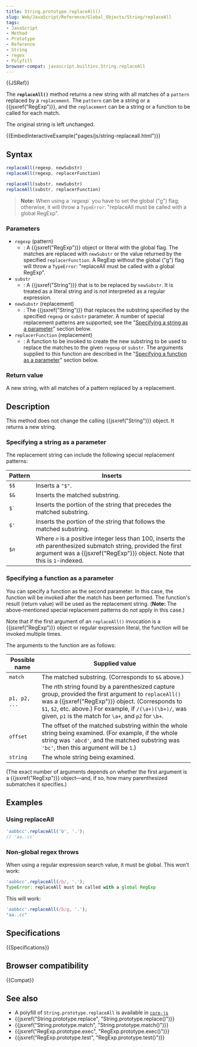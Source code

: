 ```yaml
---
title: String.prototype.replaceAll()
slug: Web/JavaScript/Reference/Global_Objects/String/replaceAll
tags:
- JavaScript
- Method
- Prototype
- Reference
- String
- regex
- Polyfill
browser-compat: javascript.builtins.String.replaceAll
---
```

{{JSRef}}

The **`replaceAll()`** method returns a new string with all matches of a
`pattern` replaced by a `replacement`. The `pattern` can be a string or a
{{jsxref("RegExp")}}, and the `replacement` can be a string or a
function to be called for each match.

The original string is left unchanged.

{{EmbedInteractiveExample("pages/js/string-replaceall.html")}}

## Syntax

```js
replaceAll(regexp, newSubstr)
replaceAll(regexp, replacerFunction)

replaceAll(substr, newSubstr)
replaceAll(substr, replacerFunction)
```

> **Note:** When using a \`<var>regexp</var>\` you have to set the global ("g")
> flag; otherwise, it will throw a `TypeError`: "replaceAll must be called with
> a global RegExp".

### Parameters

- `regexp` (pattern)
  - : A {{jsxref("RegExp")}} object or literal with the global flag. The
    matches are replaced with `newSubstr` or the value returned by the specified
    `replacerFunction`. A RegExp without the global ("g") flag will throw a
    `TypeError`: "replaceAll must be called with a global RegExp".
- `substr`
  - : A {{jsxref("String")}} that is to be replaced by `newSubstr`. It
    is treated as a literal string and is _not_ interpreted as a regular
    expression.
- `newSubstr` (replacement)
  - : The {{jsxref("String")}} that replaces the substring specified by
    the specified `regexp` or `substr` parameter. A number of special
    replacement patterns are supported; see the
    "[Specifying a string as a parameter](#Specifying_a_string_as_a_parameter)"
    section below.
- `replacerFunction` (replacement)
  - : A function to be invoked to create the new substring to be used to replace
    the matches to the given `regexp` or `substr`. The arguments supplied to
    this function are described in the
    "[Specifying a function as a parameter](#Specifying_a_function_as_a_parameter)"
    section below.

### Return value

A new string, with all matches of a pattern replaced by a replacement.

## Description

This method does not change the calling {{jsxref("String")}} object. It
returns a new string.

### Specifying a string as a parameter

The replacement string can include the following special replacement patterns:

<table class="standard-table"><thead><tr><th class="header" scope="col">Pattern</th><th class="header" scope="col">Inserts</th></tr></thead><tbody><tr><td><code>$$</code></td><td>Inserts a <code>"$"</code>.</td></tr><tr><td><code>$&#x26;</code></td><td>Inserts the matched substring.</td></tr><tr><td><code>$`</code></td><td>Inserts the portion of the string that precedes the matched substring.</td></tr><tr><td><code>$'</code></td><td>Inserts the portion of the string that follows the matched substring.</td></tr><tr><td><code>$<var>n</var></code></td><td>Where <code><var>n</var></code> is a positive integer less than 100, inserts the
<code><var>n</var></code>th parenthesized submatch string, provided the first
argument was a {{jsxref("RegExp")}} object. Note that this is
<code>1</code>-indexed.</td></tr></tbody></table>

### Specifying a function as a parameter

You can specify a function as the second parameter. In this case, the function
will be invoked after the match has been performed. The function's result
(return value) will be used as the replacement string. (**Note:** The
above-mentioned special replacement patterns do _not_ apply in this case.)

Note that if the first argument of an `replaceAll()` invocation is a
{{jsxref("RegExp")}} object or regular expression literal, the function
will be invoked multiple times.

The arguments to the function are as follows:

<table class="standard-table"><thead><tr><th class="header" scope="col">Possible name</th><th class="header" scope="col">Supplied value</th></tr></thead><tbody><tr><td><code>match</code></td><td>The matched substring. (Corresponds to <code>$&#x26;</code> above.)</td></tr><tr><td><code>p1, p2, ...</code></td><td>The <var>n</var>th string found by a parenthesized capture group, provided the
first argument to <code>replaceAll()</code> was a {{jsxref("RegExp")}} object.
(Corresponds to <code>$1</code>, <code>$2</code>, etc. above.) For example,
if <code>/(\a+)(\b+)/</code>, was given, <code>p1</code> is the match for
<code>\a+</code>, and <code>p2</code> for <code>\b+</code>.</td></tr><tr><td><code>offset</code></td><td>The offset of the matched substring within the whole string being examined. (For
example, if the whole string was <code>'abcd'</code>, and the matched substring
was <code>'bc'</code>, then this argument will be <code>1</code>.)</td></tr><tr><td><code>string</code></td><td>The whole string being examined.</td></tr></tbody></table>

(The exact number of arguments depends on whether the first argument is a
{{jsxref("RegExp")}} object—and, if so, how many parenthesized
submatches it specifies.)

## Examples

### Using replaceAll

```js
'aabbcc'.replaceAll('b', '.');
// 'aa..cc'
```

### Non-global regex throws

When using a regular expression search value, it must be global. This won't
work:

```js example-bad
'aabbcc'.replaceAll(/b/, '.');
TypeError: replaceAll must be called with a global RegExp
```

This will work:

```js example-good
'aabbcc'.replaceAll(/b/g, '.');
"aa..cc"
```

## Specifications

{{Specifications}}

## Browser compatibility

{{Compat}}

## See also

- A polyfill of `String.prototype.replaceAll` is available in
  [`core-js`](https://github.com/zloirock/core-js#ecmascript-string-and-regexp)
- {{jsxref("String.prototype.replace", "String.prototype.replace()")}}
- {{jsxref("String.prototype.match", "String.prototype.match()")}}
- {{jsxref("RegExp.prototype.exec", "RegExp.prototype.exec()")}}
- {{jsxref("RegExp.prototype.test", "RegExp.prototype.test()")}}
